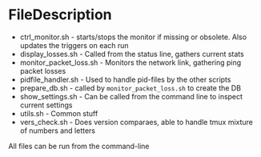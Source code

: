 # FileDescription

- ctrl_monitor.sh - starts/stops the monitor
if missing or obsolete. Also updates the triggers on each run
- display_losses.sh - Called from the status line, gathers current stats
- monitor_packet_loss.sh - Monitors the network link, gathering ping packet
 losses
- pidfile_handler.sh - Used to handle pid-files by the other scripts
- prepare_db.sh - called by `monitor_packet_loss.sh` to create the DB
- show_settings.sh - Can be called from the command line to inspect current
settings
- utils.sh - Common stuff
- vers_check.sh - Does version comparaes, able to handle tmux mixture of
numbers and letters

All files can be run from the command-line
